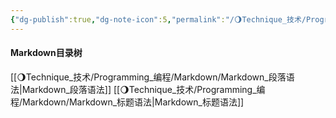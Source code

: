 ```yaml
---
{"dg-publish":true,"dg-note-icon":5,"permalink":"/🌖Technique_技术/Programming_编程/Markdown/About_Markdown/","dgPassFrontmatter":true,"noteIcon":5,"created":"2024-08-25T18:54:22.932+08:00","updated":"2024-08-25T19:44:11.112+08:00"}
---
```


#### Markdown目录树

[[🌖Technique_技术/Programming_编程/Markdown/Markdown_段落语法\|Markdown_段落语法]]
[[🌖Technique_技术/Programming_编程/Markdown/Markdown_标题语法\|Markdown_标题语法]]
